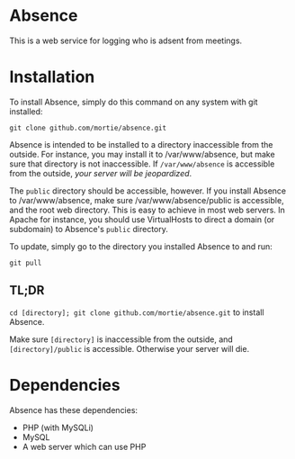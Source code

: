 Absence
=======

This is a web service for logging who is adsent from meetings.

Installation
============

To install Absence, simply do this command on any system with git installed:

`git clone github.com/mortie/absence.git`

Absence is intended to be installed to a directory inaccessible from the outside. For instance, you may install it to /var/www/absence, but make sure that directory is not inaccessible. If `/var/www/absence` is accessible from the outside, *your server will be jeopardized*.

The `public` directory should be accessible, however. If you install Absence to /var/www/absence, make sure /var/www/absence/public is accessible, and the root web directory. This is easy to achieve in most web servers. In Apache for instance, you should use VirtualHosts to direct a domain (or subdomain) to Absence's `public` directory.

To update, simply go to the directory you installed Absence to and run:

`git pull`

TL;DR
-----

`cd [directory]; git clone github.com/mortie/absence.git` to install Absence.

Make sure `[directory]` is inaccessible from the outside, and `[directory]/public` is accessible. Otherwise your server will die.

Dependencies
============

Absence has these dependencies:

 * PHP (with MySQLi)
 * MySQL
 * A web server which can use PHP
